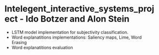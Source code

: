 # Intelegent_interactive_systems_project - Ido Botzer and Alon Stein
- LSTM model implementation for subjectivity classification.
- Word explanatitions implementations: Saliency maps, Lime, Word Erasing
- Word explanatitions evaluation
